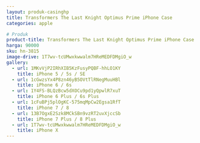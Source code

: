 ```yaml
---
layout: produk-casinghp
title: Transformers The Last Knight Optimus Prime iPhone Case
categories: apple

# Produk
product-title: Transformers The Last Knight Optimus Prime iPhone Case
harga: 90000
sku: hn-3815
image-drive: 1T7wv-tcUMwxkwwalm7HReMEDFDMgiO_w
gallery:
  - url: 1MKvVjP2IRhXIB5KzFusyPQBF-hhLO1KY
    title: iPhone 5 / 5s / SE
  - url: 1cGwzsYx4P8zn46yB5OVtTlRNegMuuHBl
    title: iPhone 6 / 6s
  - url: 1Y4FS-BLQzBcw5dXOCu9pd1yQpwlR7xuT
    title: iPhone 6 Plus / 6s Plus
  - url: 1cFuBPj5plOgKC-575mqMpCw2Egsa1RfT
    title: iPhone 7 / 8
  - url: 13B7OgxE2Szk8MCkSBn9vzRT2uvXjccSb
    title: iPhone 7 Plus / 8 Plus
  - url: 1T7wv-tcUMwxkwwalm7HReMEDFDMgiO_w
    title: iPhone X
---
```

